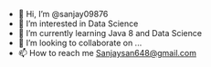 - 👋 Hi, I’m @sanjay09876
- 👀 I’m interested in Data Science 
- 🌱 I’m currently learning Java 8 and Data Science
- 💞️ I’m looking to collaborate on ...
- 📫 How to reach me Sanjaysan648@gmail.com

<!---
sanjay09876/sanjay09876 is a ✨ special ✨ repository because its `README.md` (this file) appears on your GitHub profile.
You can click the Preview link to take a look at your changes.
--->
